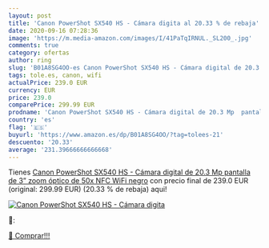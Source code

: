 ```yaml
---
layout: post
title: 'Canon PowerShot SX540 HS - Cámara digita al 20.33 % de rebaja'
date: 2020-09-16 07:28:36
image: 'https://m.media-amazon.com/images/I/41PaTqIRNUL._SL200_.jpg'
comments: true
category: ofertas
author: ring
slug: 'B01A8SG4OO-es Canon PowerShot SX540 HS - Cámara digital de 20.3 Mp...'
tags: tole.es, canon, wifi
actualPrice: 239.0 EUR
currency: EUR
price: 239.0
comparePrice: 299.99 EUR
prodname: 'Canon PowerShot SX540 HS - Cámara digital de 20.3 Mp  pantalla de 3”  zoom óptico de 50x  NFC  WiFi   negro'
country: 'es'
flag: '🇪🇸'
buyurl: 'https://www.amazon.es/dp/B01A8SG4OO/?tag=tolees-21'
descuento: '20.33'
average: '231.39666666666668'
---
```


Tienes [Canon PowerShot SX540 HS - Cámara digital de 20.3 Mp  pantalla de 3”  zoom óptico de 50x  NFC  WiFi   negro](https://www.amazon.es/dp/B01A8SG4OO/?tag=tolees-21) con precio final de  239.0 EUR (original: 299.99 EUR) (20.33 %  de rebaja) aqui!

[![Canon PowerShot SX540 HS - Cámara digita](https://m.media-amazon.com/images/I/41PaTqIRNUL._SL200_.jpg)](https://www.amazon.es/dp/B01A8SG4OO/?tag=tolees-21)

🔎:


[🛒 Comprar!!!](https://www.amazon.es/dp/B01A8SG4OO/?tag=tolees-21)
